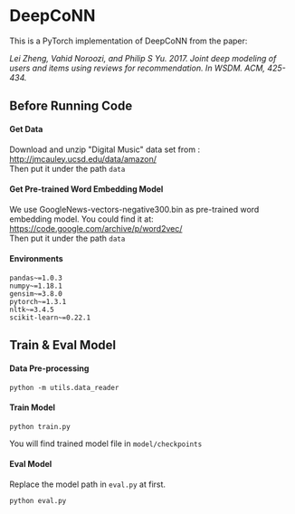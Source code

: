 # DeepCoNN
This is a PyTorch implementation of DeepCoNN from the paper:  
  
_Lei Zheng, Vahid Noroozi, and Philip S Yu. 2017. Joint deep modeling of users and items using reviews for recommendation. In WSDM. ACM, 425-434._


## Before Running Code

#### Get Data
Download and unzip "Digital Music" data set from :  
http://jmcauley.ucsd.edu/data/amazon/  
Then put it under the path `data`

#### Get Pre-trained Word Embedding Model
We use GoogleNews-vectors-negative300.bin as pre-trained word embedding model.
You could find it at:  
https://code.google.com/archive/p/word2vec/  
Then put it under the path `data`

#### Environments
```
pandas~=1.0.3
numpy~=1.18.1
gensim~=3.8.0
pytorch~=1.3.1
nltk~=3.4.5
scikit-learn~=0.22.1
```

## Train & Eval Model

#### Data Pre-processing
```
python -m utils.data_reader
```

#### Train Model
```
python train.py
```
You will find trained model file in `model/checkpoints`

#### Eval Model  
Replace the model path in `eval.py` at first.
```
python eval.py
```
